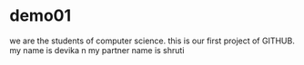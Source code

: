 # demo01
we are the students of computer science.
this is our first project of GITHUB.
my name is devika n my partner name is shruti
